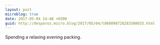 ```yaml
---
layout: post
microblog: true
date: 2017-05-04 14:48 +0300
guid: http://desparoz.micro.blog/2017/05/04/t860098728283308033.html
---
```

Spending a relaxing evening packing.
